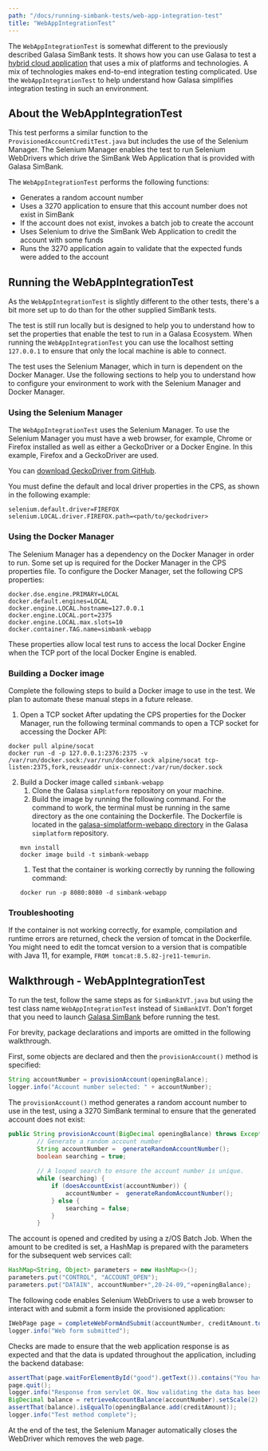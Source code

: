 ```yaml
---
path: "/docs/running-simbank-tests/web-app-integration-test"
title: "WebAppIntegrationTest"
---
```


The `WebAppIntegrationTest` is somewhat different to the previously described Galasa SimBank tests. It shows how you can use Galasa to test a [hybrid cloud application](../../about_Galasa) that uses a mix of platforms and technologies. A mix of technologies makes end-to-end integration testing complicated. Use the `WebAppIntegrationTest` to help understand how Galasa simplifies integration testing in such an environment.

## About the WebAppIntegrationTest

This test performs a similar function to the `ProvisionedAccountCreditTest.java` but includes the use of the Selenium Manager. The Selenium Manager enables the test to run Selenium WebDrivers which drive the SimBank Web Application that is provided with Galasa SimBank. 

The `WebAppIntegrationTest` performs the following functions:

- Generates a random account number 
- Uses a 3270 application to ensure that this account number does not exist in SimBank
- If the account does not exist, invokes a batch job to create the account
- Uses Selenium to drive the SimBank Web Application to credit the account with some funds
- Runs the 3270 application again to validate that the expected funds were added to the account


## Running the WebAppIntegrationTest

As the `WebAppIntegrationTest` is slightly different to the other tests, there's a bit more set up to do than for the other supplied SimBank tests. 

The test is still run locally but is designed to help you to understand how to set the properties that enable the test to run in a Galasa Ecosystem. When running the `WebAppIntegrationTest` you can use the localhost setting `127.0.0.1` to ensure that only the local machine is able to connect. 

The test uses the Selenium Manager, which in turn is dependent on the Docker Manager. Use the following sections to help you to understand how to configure your environment to work with the Selenium Manager and Docker Manager. 

### Using the Selenium Manager

The `WebAppIntegrationTest` uses the Selenium Manager. To use the Selenium Manager you must have a web browser, for example, Chrome or Firefox installed as well as either a GeckoDriver or a Docker Engine. In this example, Firefox and a GeckoDriver are used. 

You can <a href="https://github.com/mozilla/geckodriver/releases" target="_blank"> download GeckoDriver from GitHub</a>. 

You must define the default and local driver properties in the CPS, as shown in the following example:

```
selenium.default.driver=FIREFOX
selenium.LOCAL.driver.FIREFOX.path=<path/to/geckodriver>
```

### Using the Docker Manager 

The Selenium Manager has a dependency on the Docker Manager in order to run. Some set up is required for the Docker Manager in the CPS properties file. To configure the Docker Manager, set the following CPS properties:  

```
docker.dse.engine.PRIMARY=LOCAL
docker.default.engines=LOCAL
docker.engine.LOCAL.hostname=127.0.0.1
docker.engine.LOCAL.port=2375
docker.engine.LOCAL.max.slots=10
docker.container.TAG.name=simbank-webapp
```

These properties allow local test runs to access the local Docker Engine when the TCP port of the local Docker Engine is enabled.


### Building a Docker image

Complete the following steps to build a Docker image to use in the test. We plan to automate these manual steps in a future release. 

1. Open a TCP socket
After updating the CPS properties for the Docker Manager, run the following terminal commands to open a TCP socket for accessing the Docker API:
```
docker pull alpine/socat
docker run -d -p 127.0.0.1:2376:2375 -v /var/run/docker.sock:/var/run/docker.sock alpine/socat tcp-listen:2375,fork,reuseaddr unix-connect:/var/run/docker.sock
```
2. Build a Docker image called `simbank-webapp`
	1. Clone the Galasa `simplatform` repository on your machine. 
	1. Build the image by running the following command. For the command to work, the terminal must be running in the same directory as the one containing the Dockerfile. The Dockerfile is located in the [galasa-simplatform-webapp directory](https://github.com/galasa-dev/simplatform/tree/main/galasa-simplatform-application/galasa-simplatform-webapp) in the Galasa `simplatform` repository.
	```
	mvn install
	docker image build -t simbank-webapp 
	```
	1. Test that the container is working correctly by running the following command:
	```
	docker run -p 8080:8080 -d simbank-webapp
	```

### Troubleshooting

If the container is not working correctly, for example, compilation and runtime errors are returned, check the version of tomcat in the Dockerfile. You might need to edit the tomcat version to a version that is compatible with Java 11, for example, ```FROM tomcat:8.5.82-jre11-temurin```.



## Walkthrough - WebAppIntegrationTest

To run the test, follow the same steps as for `SimBankIVT.java` but using the test class name `WebAppIntegrationTest` instead of `SimBankIVT`. Don't forget that you need to launch [Galasa SimBank](/docs/getting-started/simbank) before running the test.

For brevity, package declarations and imports are omitted in the following walkthrough.

First, some objects are declared and then the `provisionAccount()` method is specified: 

```java
String accountNumber = provisionAccount(openingBalance);
logger.info("Account number selected: " + accountNumber);
```

The `provisionAccount()` method generates a random account number to use in the test, using a 3270 SimBank terminal to ensure that the generated account does not exist:

```java
public String provisionAccount(BigDecimal openingBalance) throws Exception {
		// Generate a random account number
		String accountNumber =  generateRandomAccountNumber();
		boolean searching = true;
		
		// A looped search to ensure the account number is unique.
		while (searching) {
			if (doesAccountExist(accountNumber)) {
				accountNumber =  generateRandomAccountNumber();
			} else {
				searching = false;
			}
		}
```

The account is opened and credited by using a z/OS Batch Job. When the amount to be credited is set, a HashMap is prepared with the parameters for the subsequent web services call:

```java
HashMap<String, Object> parameters = new HashMap<>();
parameters.put("CONTROL", "ACCOUNT_OPEN");
parameters.put("DATAIN", accountNumber+",20-24-09,"+openingBalance);
```

The following code enables Selenium WebDrivers to use a web browser to interact with and submit a form inside the provisioned application:

```java
IWebPage page = completeWebFormAndSubmit(accountNumber, creditAmount.toString());
logger.info("Web form submitted");
```

Checks are made to ensure that the web application response is as expected and that the data is updated throughout the application, including the backend database:

```java
assertThat(page.waitForElementById("good").getText()).contains("You have successfully completed the transaction");
page.quit();
logger.info("Response from servlet OK. Now validating the data has been updated in the database");
BigDecimal balance = retrieveAccountBalance(accountNumber).setScale(2);
assertThat(balance).isEqualTo(openingBalance.add(creditAmount));
logger.info("Test method complete");
```

At the end of the test, the Selenium Manager automatically closes the WebDriver which removes the web page.
